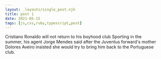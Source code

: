 ```yaml
---
layout: _layouts/single_post.njk
title: post 1
date: 2021-05-15
tags: [js,css,ruby,typescript,post]
---
```


Cristiano Ronaldo will not return to his boyhood club Sporting in the summer, his agent Jorge Mendes said after the Juventus forward's mother Dolores Aveiro insisted she would try to bring him back to the Portuguese club.